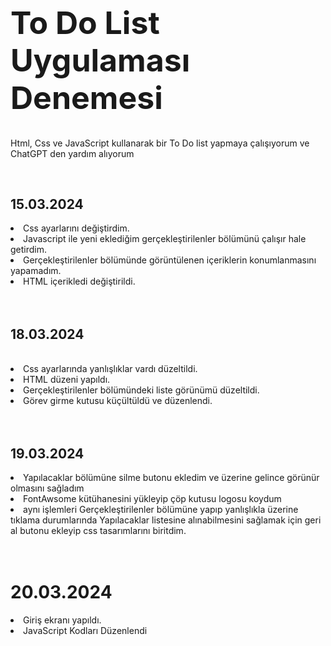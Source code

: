 <h1 style="font-size:50px">To Do List Uygulaması Denemesi</h1>
<p>Html, Css ve JavaScript kullanarak bir To Do list yapmaya çalışıyorum ve ChatGPT den yardım  alıyorum</p>
<br>
<h2>15.03.2024</h2>
<li>Css ayarlarını değiştirdim.</li>
<li>Javascript ile yeni eklediğim gerçekleştirilenler bölümünü çalışır hale getirdim.</li>
<li>Gerçekleştirilenler bölümünde görüntülenen içeriklerin konumlanmasını yapamadım.</li>
<li>HTML içerikledi değiştirildi.</li>
<br>
<br>
<h2>18.03.2024</h2>
<br>
<li>Css ayarlarında yanlışlıklar vardı düzeltildi.</li>
<li>HTML düzeni yapıldı.</li>
<li>Gerçekleştirilenler bölümündeki liste görünümü düzeltildi.</li>
<li>Görev girme kutusu küçültüldü ve düzenlendi.</li>
<br>
<br>
<h2>19.03.2024</h2>
<li>Yapılacaklar bölümüne silme butonu ekledim ve üzerine gelince görünür olmasını sağladım</li>
<li>FontAwsome kütühanesini yükleyip çöp kutusu logosu koydum</li>
<li>aynı işlemleri Gerçekleştirilenler bölümüne yapıp yanlışlıkla üzerine tıklama durumlarında Yapılacaklar listesine alınabilmesini sağlamak için geri al butonu ekleyip css tasarımlarını biritdim.</li>
<br>
<br>
<h1>20.03.2024</h1>
<li>Giriş ekranı yapıldı.</li>
<li>JavaScript Kodları Düzenlendi</li>
